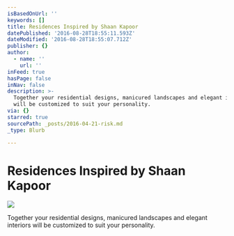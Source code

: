 ```yaml
---
isBasedOnUrl: ''
keywords: []
title: Residences Inspired by Shaan Kapoor
datePublished: '2016-08-28T18:55:11.593Z'
dateModified: '2016-08-28T18:55:07.712Z'
publisher: {}
author:
  - name: ''
    url: ''
inFeed: true
hasPage: false
inNav: false
description: >-
  Together your residential designs, manicured landscapes and elegant interiors
  will be customized to suit your personality.
via: {}
starred: true
sourcePath: _posts/2016-04-21-risk.md
_type: Blurb

---
```

# Residences Inspired by Shaan Kapoor
![](https://the-grid-user-content.s3-us-west-2.amazonaws.com/c7cd289e-0cee-456f-af50-ff7582bfa0c8.jpg)

Together your residential designs, manicured landscapes and elegant interiors will be customized to suit your personality.